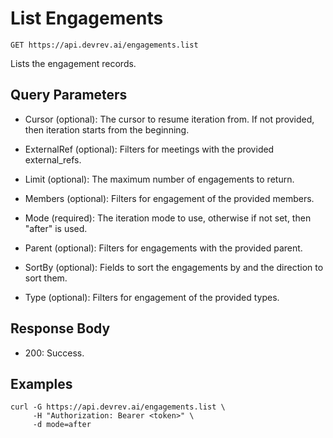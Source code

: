 # List Engagements

```http
GET https://api.devrev.ai/engagements.list
```

Lists the engagement records.



## Query Parameters

- Cursor (optional): The cursor to resume iteration from. If not provided, then iteration
starts from the beginning.

- ExternalRef (optional): Filters for meetings with the provided external_refs.
- Limit (optional): The maximum number of engagements to return.
- Members (optional): Filters for engagement of the provided members.
- Mode (required): The iteration mode to use, otherwise if not set, then "after" is
used.

- Parent (optional): Filters for engagements with the provided parent.
- SortBy (optional): Fields to sort the engagements by and the direction to sort them.

- Type (optional): Filters for engagement of the provided types.

## Response Body

- 200: Success.

## Examples

```shell
curl -G https://api.devrev.ai/engagements.list \
     -H "Authorization: Bearer <token>" \
     -d mode=after
```